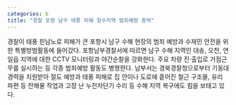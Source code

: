 ```yaml
---
categories: b
title: "경찰 포항 남구 태풍 피해 침수지역 범죄예방 총력"
---
```

경찰이 태풍 힌남노로 피해가 큰 포항시 남구 수해 현장의 범죄 예방과 수재민 안전을 위한 특별방범활동에 들어갔다. 포항남부경찰서에 따르면 남구 수해 지역인 대송, 오천, 연일읍 지역에 대한 CCTV 모니터링과 야간순찰을 강화한다. 주요 차량 진·출입로 거점근무를 실시하는 등 각종 범죄예방 활동도 병행한다. 남부서는 경북경찰청으로부터 기동대 경력을 지원받아 절도 예방과 태풍 피해로 집 안이나 도로에 흩어진 철근 구조물, 유리 파편 등 잔해물 작업과 고장 난 누전차단기 수리 등 수해 지역 복구에도 힘을 보태고 있다.